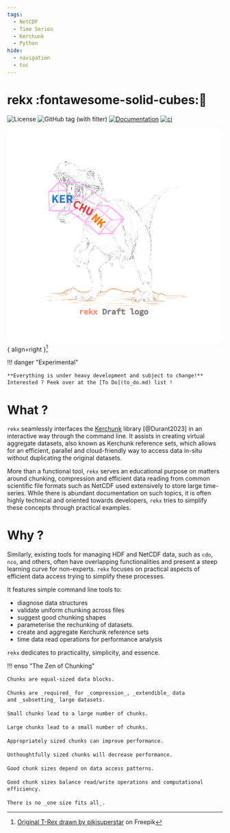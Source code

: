 ```yaml
---
tags:
  - NetCDF
  - Time Series
  - Kerchunk
  - Python
hide:
  - navigation
  - toc
---
```


# rekx :fontawesome-solid-cubes:🦖

![License](https://img.shields.io/badge/License-EUPL--1.2-blue.svg)
![GitHub tag (with filter)](https://img.shields.io/github/v/tag/NikosAlexandris/rekx)
[![Documentation](https://img.shields.io/badge/Documentation-Available-green.svg)](https://nikosalexandris.github.io/rekx/)
[![ci](https://github.com/NikosAlexandris/rekx/actions/workflows/ci.yml/badge.svg)](https://github.com/NikosAlexandris/rekx/actions/workflows/ci.yml)

<!-- <figure markdown> -->
  ![rekx](images/rekx_document_72dpi.png){ align=right }[^*]
  <!-- <figcaption>Image caption</figcaption> -->
  [^*]: <a href="https://www.freepik.com/free-vector/hand-drawn-dinosaur-outline-illustration_58593460.htm#query=trex&position=47&from_view=search&track=sph&uuid=27caf12e-35ea-47ad-a113-2d4f5981f58f">Original T-Rex drawn by pikisuperstar</a> on Freepik
<!-- </figure> -->

!!! danger "Experimental"

    **Everything is under heavy development and subject to change!**
    Interested ? Peek over at the [To Do](to_do.md) list !


# What ?

`rekx` seamlessly interfaces
the [Kerchunk](https://fsspec.github.io/kerchunk/) library [@Durant2023]
in an interactive way through the command line.
It assists in creating virtual aggregate datasets,
also known as Kerchunk reference sets,
which allows for an efficient, parallel and cloud-friendly way
to access data in-situ without duplicating the original datasets.

More than a functional tool,
`rekx` serves an educational purpose on matters around
chunking, compression and efficient data reading
from common scientific file formats such as NetCDF
used extensively to store large time-series.
While there is abundant documentation on such topics,
it is often highly technical
and oriented towards developers,
`rekx` tries to simplify these concepts through practical examples.


# Why ?

Similarly,
existing tools for managing HDF and NetCDF data,
such as `cdo`, `nco`, and others,
often have overlapping functionalities
and present a steep learning curve for non-experts.
`rekx` focuses on practical aspects of efficient data access
trying to simplify these processes.

It features simple command line tools to:

- diagnose data structures
- validate uniform chunking across files
- suggest good chunking shapes
- parameterise the rechunking of datasets.
- create and aggregate Kerchunk reference sets
- time data read operations for performance analysis

`rekx` dedicates to practicality, simplicity, and essence.

!!! enso "The Zen of Chunking"

    Chunks are equal-sized data blocks.

    Chunks are _required_ for _compression_, _extendible_ data
    and _subsetting_ large datasets.
    
    Small chunks lead to a large number of chunks.
    
    Large chunks lead to a small number of chunks.

    Appropriately sized chunks can improve performance.
    
    Unthoughtfully sized chunks will decrease performance.
    
    Good chunk sizes depend on data access patterns.
    
    Good chunk sizes balance read/write operations and computational efficiency.
    
    There is no _one size fits all_.

